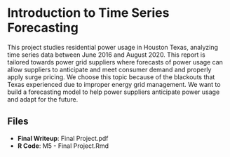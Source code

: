 # Introduction to Time Series Forecasting

This project studies residential power usage in Houston Texas, analyzing time series data
between June 2016 and August 2020. This report is tailored towards power grid suppliers
where forecasts of power usage can allow suppliers to anticipate and meet consumer
demand and properly apply surge pricing.
We choose this topic because of the blackouts that Texas experienced due to improper
energy grid management. We want to build a forecasting model to help power suppliers
anticipate power usage and adapt for the future.

## Files
- **Final Writeup**: Final Project.pdf
- **R Code**: M5 - Final Project.Rmd
